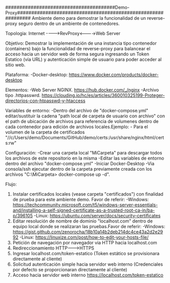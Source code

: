 #######################################Demo-Proxy#############################################################
Ambiente demo para demostrar la funcionalidad de un reverse-proxy seguro dentro de un ambiente de contenedores.

Topologia:
Internet ---->RevProxy<---->Web Server

Objetivo:
Demostrar la implementación de una instancia tipo contenedor (containers) bajo la funcionalidad de reverse-proxy para balancear el acceso hacia un servidor web de forma segura ingresando un Token Estatico (vía URL) y autenticación simple de usuario para poder acceder al sitio web.

Plataforma:
-Docker-desktop: https://www.docker.com/products/docker-desktop

Elementos:
-Web Server NGINX. https://hub.docker.com/_/nginx
-Archivo tipo .httpasswrd. https://clouding.io/hc/es/articles/360010325199-Proteger-directorios-con-htpasswd-y-htaccess

Variables de entorno:
-Dentro del archivo de "docker-compose.yml" editar/sustituir la cadena "path local de carpeta de usuario con archivo" con el path de ubicación de archivos para referencia de volumenes dentro de cada contenedor para edición de archivos locales.Ejemplo:
    - Para el volumen de la carpeta de certificados "//c/Users/demo/Documents/GitHub/demo/certs:/usr/share/nginx/html/certs:rw"

Configuración:
-Crear una carpeta local "MiCarpeta" para descargar todos los archivos de este repositorio en la misma
-Editar las variables de entorno dentro del archivo "docker-compose.yml"
-Iniciar Docker-Desktop
-Via consola/ssh ejecutar dentro de la carpeta previamente creada con los archivos "C:\MiCarpeta> docker-compose up -d".
    
Flujo:
1) Instalar certificados locales (vease carpeta "certificados") con finalidad de prueba para este ambiente demo. Favor de referir:
    -Windows: https://techcommunity.microsoft.com/t5/windows-server-essentials-and/installing-a-self-signed-certificate-as-a-trusted-root-ca-in/ba-p/396105
    -Linux: https://ubuntu.com/server/docs/security-certificates
3) Editar resolución de nombre de dominio "localhost.com" dentro de equipo local donde se realizaran las pruebas.Favor de referir: 
    -Windows: https://gist.github.com/zenorocha/18b10a14b2deb214dc4ce43a2d2e2992
    -Linux: https://linuxize.com/post/how-to-edit-your-hosts-file/
4) Petición de navegación por navegador via HTTP hacia localhost.com
5) Redireccionamiento HTTP--->HTTPS
6) Ingresar localhost.com/token-estatico (Token estático se provisionara directamente al cliente)
7) Solicitud autenticación simple hacia servidor web interno (Credenciales por defecto se proporcionaran directamente al cliente)
9) Acceso hacia servidor web interno https://localhost.com/token-estatico







